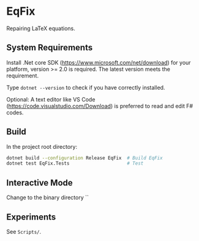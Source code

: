 # EqFix

Repairing LaTeX equations.

## System Requirements

Install .Net core SDK (https://www.microsoft.com/net/download) for your platform, version >= 2.0 is required.
The latest version meets the requirement.

Type `dotnet --version` to check if you have correctly installed.

Optional:
A text editor like VS Code (https://code.visualstudio.com/Download) 
is preferred to read and edit F# codes.

## Build

In the project root directory:

```sh
dotnet build --configuration Release EqFix  # Build EqFix
dotnet test EqFix.Tests                     # Test
```

## Interactive Mode

Change to the binary directory ``

## Experiments

See `Scripts/`.